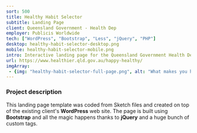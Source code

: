 ```yaml
---
sort: 500
title: Healthy Habit Selector
subtitle: Landing Page
client: Queensland Government - Health Dep
employer: Publicis Worldwide
tech: ["WordPress", "Bootstrap", "Less", "jQuery", "PHP"]
desktop: healthy-habit-selector-desktop.png
mobile: healthy-habit-selector-mobile.png
intro: Interactive landing page for the Queensland Government Health Department.
url: https://www.healthier.qld.gov.au/happy-healthy/
imgArray:
 - {img: "healthy-habit-selector-full-page.png", alt: "What makes you happy? Select three #happyHealthyHabits you like doing."}
---
```


### Project description

This landing page template was coded from Sketch files and created on top of the existing client's **WordPress** web site.
The page is built using **Bootstrap** and all the magic happens thanks to **jQuery** and a huge bunch of custom tags.
